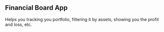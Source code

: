 ## Financial Board App

Helps you tracking you portfolio, filtering it by assets, showing you the profit and loss, etc.
